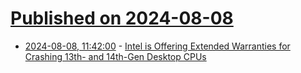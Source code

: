 # [Published on 2024-08-08](index.md)

* [2024-08-08, 11:42:00](https://soylentnews.org/article.pl?sid=24/08/07/0313237&from=rss) - [Intel is Offering Extended Warranties for Crashing 13th- and 14th-Gen Desktop CPUs](https://soylentnews.org/article.pl?sid=24/08/07/0313237&from=rss)
